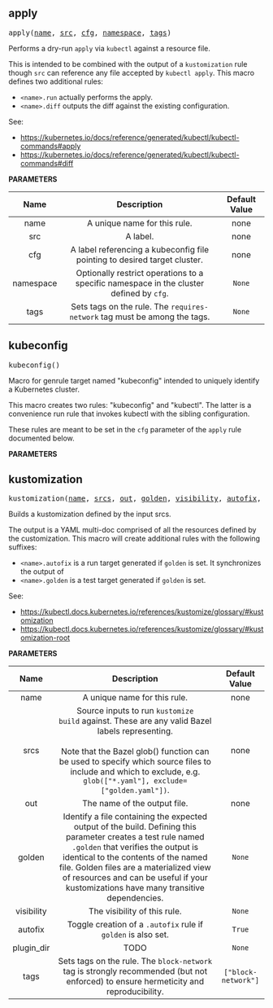 <!-- Generated with Stardoc: http://skydoc.bazel.build -->

<a name="#apply"></a>

## apply

<pre>
apply(<a href="#apply-name">name</a>, <a href="#apply-src">src</a>, <a href="#apply-cfg">cfg</a>, <a href="#apply-namespace">namespace</a>, <a href="#apply-tags">tags</a>)
</pre>

Performs a dry-run `apply` via `kubectl` against a resource file.

This is intended to be combined with the output of a `kustomization` rule
though `src` can reference any file accepted by `kubectl apply`.  This
macro defines two additional rules:

* `<name>.run` actually performs the apply.
* `<name>.diff` outputs the diff against the existing configuration.

See:

* https://kubernetes.io/docs/reference/generated/kubectl/kubectl-commands#apply
* https://kubernetes.io/docs/reference/generated/kubectl/kubectl-commands#diff


**PARAMETERS**


| Name  | Description | Default Value |
| :-------------: | :-------------: | :-------------: |
| name |  A unique name for this rule.   |  none |
| src |  A label.   |  none |
| cfg |  A label referencing a kubeconfig file pointing to desired target   cluster.   |  none |
| namespace |  Optionally restrict operations to a specific namespace in the   cluster defined by <code>cfg</code>.   |  <code>None</code> |
| tags |  Sets tags on the rule.  The <code>requires-network</code> tag must be among   the tags.   |  <code>None</code> |


<a name="#kubeconfig"></a>

## kubeconfig

<pre>
kubeconfig()
</pre>

Macro for genrule target named "kubeconfig" intended to uniquely identify a Kubernetes cluster.

This macro creates two rules: "kubeconfig" and "kubectl".  The latter is a
convenience run rule that invokes kubectl with the sibling configuration.

These rules are meant to be set in the `cfg` parameter of the `apply` rule
documented below.

**PARAMETERS**



<a name="#kustomization"></a>

## kustomization

<pre>
kustomization(<a href="#kustomization-name">name</a>, <a href="#kustomization-srcs">srcs</a>, <a href="#kustomization-out">out</a>, <a href="#kustomization-golden">golden</a>, <a href="#kustomization-visibility">visibility</a>, <a href="#kustomization-autofix">autofix</a>, <a href="#kustomization-plugin_dir">plugin_dir</a>, <a href="#kustomization-tags">tags</a>)
</pre>

Builds a kustomization defined by the input srcs.

The output is a YAML multi-doc comprised of all the resources defined by
the customization.  This macro will create additional rules with the
following suffixes:

* `<name>.autofix` is a run target generated if `golden` is set.  It synchronizes the output of
* `<name>.golden` is a test target generated if `golden` is set.

See:

* https://kubectl.docs.kubernetes.io/references/kustomize/glossary/#kustomization
* https://kubectl.docs.kubernetes.io/references/kustomize/glossary/#kustomization-root


**PARAMETERS**


| Name  | Description | Default Value |
| :-------------: | :-------------: | :-------------: |
| name |  A unique name for this rule.   |  none |
| srcs |  Source inputs to run <code>kustomize build</code> against.  These are any   valid Bazel labels representing.<br><br>  Note that the Bazel glob() function can be used to specify which source   files to include and which to exclude, e.g.   <code>glob(["*.yaml"], exclude=["golden.yaml"])</code>.   |  none |
| out |  The name of the output file.   |  none |
| golden |  Identify a file containing the expected output of the build.   Defining this parameter creates a test rule named <code>.golden</code> that   verifies the output is identical to the contents of the named file.   Golden files are a materialized view of resources and can be useful if   your kustomizations have many transitive dependencies.   |  <code>None</code> |
| visibility |  The visibility of this rule.   |  <code>None</code> |
| autofix |  Toggle creation of a <code>.autofix</code> rule if <code>golden</code> is also set.   |  <code>True</code> |
| plugin_dir |  TODO   |  <code>None</code> |
| tags |  Sets tags on the rule.  The <code>block-network</code> tag is strongly   recommended (but not enforced) to ensure hermeticity and   reproducibility.   |  <code>["block-network"]</code> |


